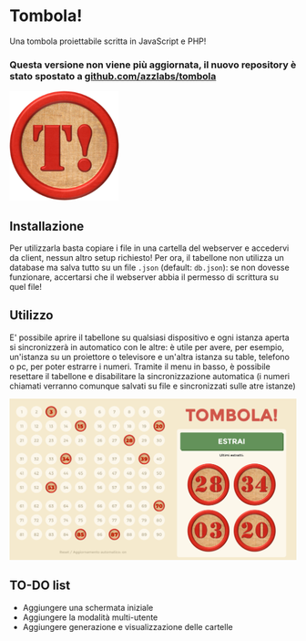 # Tombola!
Una tombola proiettabile scritta in JavaScript e PHP!

### Questa versione non viene più aggiornata, il nuovo repository è stato spostato a [github.com/azzlabs/tombola](https://github.com/azzlabs/tombola)


![Logo Tombola!](images/logo.png)

## Installazione
Per utilizzarla basta copiare i file in una cartella del webserver e accedervi da client, nessun altro setup richiesto!
Per ora, il tabellone non utilizza un database ma salva tutto su un file `.json` (default: `db.json`): se non dovesse funzionare, accertarsi che il webserver abbia il permesso di scrittura su quel file!

## Utilizzo
E' possibile aprire il tabellone su qualsiasi dispositivo e ogni istanza aperta si sincronizzerà in automatico con le altre: è utile per avere, per esempio, un'istanza su un proiettore o televisore e un'altra istanza su table, telefono o pc, per poter estrarre i numeri.
Tramite il menu in basso, è possibile resettare il tabellone e disabilitare la sincronizzazione automatica (i numeri chiamati verranno comunque salvati su file e sincronizzati sulle atre istanze)

![Screenshot Tombola!](images/screenshot.png)

## TO-DO list
- Aggiungere una schermata iniziale
- Aggiungere la modalità multi-utente
- Aggiungere generazione e visualizzazione delle cartelle
